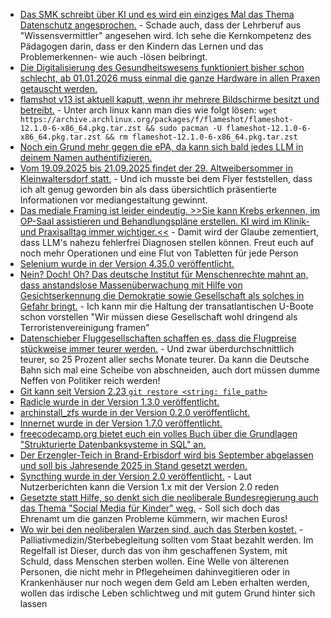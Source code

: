 * [Das SMK schreibt über KI und es wird ein einziges Mal das Thema Datenschutz angesprochen.](https://www.bildung.sachsen.de/blog/index.php/2025/08/11/ki-macht-schule-interview-mit-prof-birte-platow/) - Schade auch, dass der Lehrberuf aus "Wissensvermittler" angesehen wird. Ich sehe die Kernkompetenz des Pädagogen darin, dass er den Kindern das Lernen und das Problemerkennen- wie auch -lösen beibringt.
* [Die Digitalisierung des Gesundheitswesens funktioniert bisher schon schlecht, ab 01.01.2026 muss einmal die ganze Hardware in allen Praxen getauscht werden.](https://www.borncity.com/blog/2025/08/11/am-1-1-2026-muss-die-ti-auf-ecc-verschluesselung-umgestellt-sein-droht-ein-gau/)
* [flamshot v13 ist aktuell kaputt, wenn ihr mehrere Bildschirme besitzt und betreibt.](https://github.com/flameshot-org/flameshot/issues/4111) - Unter arch linux kann man dies wie folgt lösen: `wget https://archive.archlinux.org/packages/f/flameshot/flameshot-12.1.0-6-x86_64.pkg.tar.zst && sudo pacman -U flameshot-12.1.0-6-x86_64.pkg.tar.zst && rm flameshot-12.1.0-6-x86_64.pkg.tar.zst`
* [Noch ein Grund mehr gegen die ePA, da kann sich bald jedes LLM in deinem Namen authentifizieren.](https://netzpolitik.org/2025/gematik-fuer-die-elektronische-patientenakte-kann-man-sich-jetzt-doch-per-video-identifizieren/)
* [Vom 19.09.2025 bis 21.09.2025 findet der 29. Altweibersommer in Kleinwaltersdorf statt.](https://kleinwaltersdorf.de/index.php/2025/08/11/29-altweibersommer-2025/) - Und ich musste bei dem Flyer feststellen, dass ich alt genug geworden bin als dass übersichtlich präsentierte Informationen vor mediangestaltung gewinnt.
* [Das mediale Framing ist leider eindeutig. >>Sie kann Krebs erkennen, im OP-Saal assistieren und Behandlungspläne erstellen. KI wird im Klinik- und Praxisalltag immer wichtiger.<<](https://www.deutschlandfunk.de/kuenstliche-intelligenz-medizin-100.html) - Damit wird der Glaube zementiert, dass LLM's nahezu fehlerfrei Diagnosen stellen können. Freut euch auf noch mehr Operationen und eine Flut von Tabletten für jede Person
* [Selenium wurde in der Version 4.35.0 veröffentlicht.](https://github.com/SeleniumHQ/selenium/releases/tag/selenium-4.35.0)
* [Nein? Doch! Oh? Das deutsche Institut für Menschenrechte mahnt an, dass anstandslose Massenüberwachung mit Hilfe von Gesichtserkennung die Demokratie sowie Gesellschaft als solches in Gefahr bringt.](https://netzpolitik.org/2025/institut-fuer-menschenrechte-dringende-warnung-vor-gesichtserkennung/) - Ich kann mir die Haltung der transatlantischen U-Boote schon vorstellen "Wir müssen diese Gesellschaft wohl dringend als Terroristenvereinigung framen"
* [Datenschieber Fluggesellschaften schaffen es, dass die Flugpreise stückweise immer teurer werden.](https://www.deutschlandfunk.de/teure-flugtickets-ende-der-billigflieger-100.html) - Und zwar überdurchschnittlich teurer, so 25 Prozent aller sechs Monate teurer. Da kann die Deutsche Bahn sich mal eine Scheibe von abschneiden, auch dort müssen dumme Neffen von Politiker reich werden!
* [Git kann seit Version 2.23 `git restore <string: file_path>`](https://improveandrepeat.com/2025/08/little-git-tricks-revert-changes-in-a-file/)
* [Radicle wurde in der Version 1.3.0 veröffentlicht.](https://lwn.net/Articles/1033446/)
* [archinstall_zfs wurde in der Version 0.2.0 veröffentlicht.](https://github.com/okhsunrog/archinstall_zfs/releases/tag/v0.2.0)
* [Innernet wurde in der Version 1.7.0 veröffentlicht.](https://github.com/tonarino/innernet/releases/tag/v1.7.0)
* [freecodecamp.org bietet euch ein volles Buch über die Grundlagen "Strukturierte Datenbanksysteme in SQL" an.](https://www.freecodecamp.org/news/how-to-design-structured-database-systems-using-sql-full-book/)
* [Der Erzengler-Teich in Brand-Erbisdorf wird bis September abgelassen und soll bis Jahresende 2025 in Stand gesetzt werden.](https://www.mdr.de/nachrichten/sachsen/chemnitz/freiberg/stausee-brand-erbisdorf-erzengler-teich-baden-100.html)
* [Syncthing wurde in der Version 2.0 veröffentlicht.](https://lwn.net/Articles/1033634/) - Laut Nutzerberichten kann die Version 1.x mit der Version 2.0 reden
* [Gesetzte statt Hilfe, so denkt sich die neoliberale Bundesregierung auch das Thema "Social Media für Kinder" weg.](https://netzpolitik.org/2025/viele-huerden-duestere-aussichten-fuer-deutsches-social-media-verbot/) - Soll sich doch das Ehrenamt um die ganzen Probleme kümmern, wir machen Euros!
* [Wo wir bei den neoliberalen Warzen sind, auch das Sterben kostet.](https://www.deutschlandfunk.de/assistierter-suizid-angehoerige-sterbehilfeorganisationen-100.html) - Palliativmedizin/Sterbebegleitung sollten vom Staat bezahlt werden. Im Regelfall ist Dieser, durch das von ihm geschaffenen System, mit Schuld, dass Menschen sterben wollen. Eine Welle von älterenen Personen, die nicht mehr in Pflegeheimen dahinvegitieren oder in Krankenhäuser nur noch wegen dem Geld am Leben erhalten werden, wollen das irdische Leben schlichtweg und mit gutem Grund hinter sich lassen
